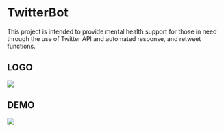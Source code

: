 # TwitterBot

 This project is intended to provide mental health support for those in need through the use of Twitter API and automated response, and retweet functions.

## LOGO
<img src="images/bot_logo2">

## DEMO
<img src="images/demo1">